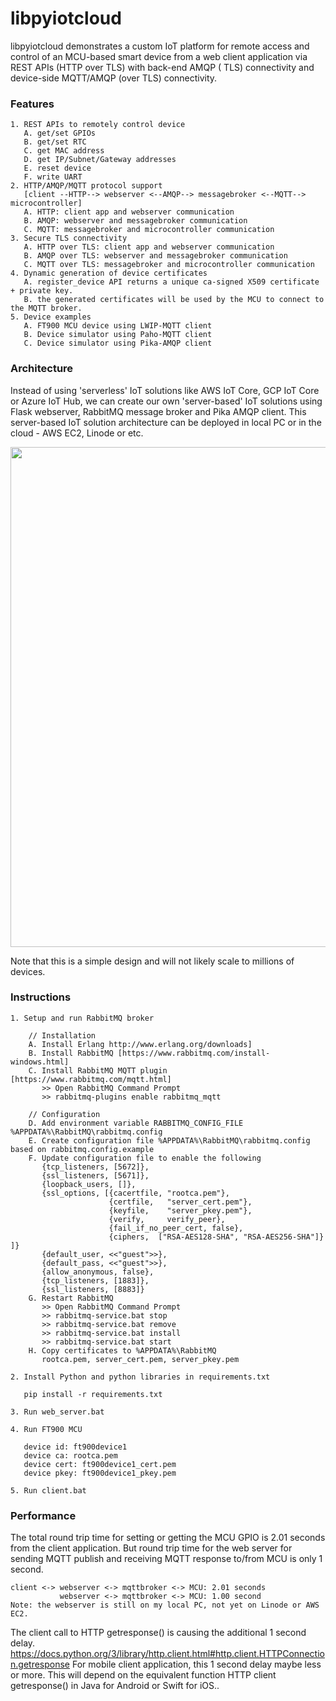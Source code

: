 # libpyiotcloud

libpyiotcloud demonstrates a custom IoT platform for remote access and control of an MCU-based smart device from a web client application via REST APIs (HTTP over TLS) with back-end AMQP ( TLS) connectivity and device-side MQTT/AMQP (over TLS) connectivity.


### Features

    1. REST APIs to remotely control device
       A. get/set GPIOs
       B. get/set RTC
       C. get MAC address
       D. get IP/Subnet/Gateway addresses
       E. reset device
       F. write UART
    2. HTTP/AMQP/MQTT protocol support 
       [client --HTTP--> webserver <--AMQP--> messagebroker <--MQTT--> microcontroller]
       A. HTTP: client app and webserver communication
       B. AMQP: webserver and messagebroker communication
       C. MQTT: messagebroker and microcontroller communication
    3. Secure TLS connectivity 
       A. HTTP over TLS: client app and webserver communication
       B. AMQP over TLS: webserver and messagebroker communication
       C. MQTT over TLS: messagebroker and microcontroller communication
    4. Dynamic generation of device certificates 
       A. register_device API returns a unique ca-signed X509 certificate + private key.
       B. the generated certificates will be used by the MCU to connect to the MQTT broker. 
    5. Device examples
       A. FT900 MCU device using LWIP-MQTT client
       B. Device simulator using Paho-MQTT client 
       C. Device simulator using Pika-AMQP client


### Architecture

Instead of using 'serverless' IoT solutions like AWS IoT Core, GCP IoT Core or Azure IoT Hub, 
we can create our own 'server-based' IoT solutions using Flask webserver, RabbitMQ message broker and Pika AMQP client.
This server-based IoT solution architecture can be deployed in local PC or in the cloud - AWS EC2, Linode or etc.


<img src="https://github.com/richmondu/libpyiotcloud/blob/master/images/architecture.png" width="800"/>

Note that this is a simple design and will not likely scale to millions of devices.



### Instructions

    1. Setup and run RabbitMQ broker

        // Installation
        A. Install Erlang http://www.erlang.org/downloads]
        B. Install RabbitMQ [https://www.rabbitmq.com/install-windows.html]
        C. Install RabbitMQ MQTT plugin [https://www.rabbitmq.com/mqtt.html]
           >> Open RabbitMQ Command Prompt
           >> rabbitmq-plugins enable rabbitmq_mqtt

        // Configuration
        D. Add environment variable RABBITMQ_CONFIG_FILE %APPDATA%\RabbitMQ\rabbitmq.config
        E. Create configuration file %APPDATA%\RabbitMQ\rabbitmq.config based on rabbitmq.config.example
        F. Update configuration file to enable the following
           {tcp_listeners, [5672]},
           {ssl_listeners, [5671]},
           {loopback_users, []},
           {ssl_options, [{cacertfile, "rootca.pem"},
                          {certfile,   "server_cert.pem"},
                          {keyfile,    "server_pkey.pem"},
                          {verify,     verify_peer},
                          {fail_if_no_peer_cert, false},
                          {ciphers,  ["RSA-AES128-SHA", "RSA-AES256-SHA"]} ]}
           {default_user, <<"guest">>},
           {default_pass, <<"guest">>},
           {allow_anonymous, false},
           {tcp_listeners, [1883]},
           {ssl_listeners, [8883]}
        G. Restart RabbitMQ
           >> Open RabbitMQ Command Prompt
           >> rabbitmq-service.bat stop 
           >> rabbitmq-service.bat remove
           >> rabbitmq-service.bat install
           >> rabbitmq-service.bat start
        H. Copy certificates to %APPDATA%\RabbitMQ 
           rootca.pem, server_cert.pem, server_pkey.pem

    2. Install Python and python libraries in requirements.txt

       pip install -r requirements.txt

    3. Run web_server.bat
  
    4. Run FT900 MCU

       device id: ft900device1
       device ca: rootca.pem
       device cert: ft900device1_cert.pem
       device pkey: ft900device1_pkey.pem

    5. Run client.bat



### Performance

The total round trip time for setting or getting the MCU GPIO is 2.01 seconds from the client application. But round trip time for the web server for sending MQTT publish and receiving MQTT response to/from MCU is only 1 second.

    client <-> webserver <-> mqttbroker <-> MCU: 2.01 seconds
               webserver <-> mqttbroker <-> MCU: 1.00 second
    Note: the webserver is still on my local PC, not yet on Linode or AWS EC2.

The client call to HTTP getresponse() is causing the additional 1 second delay. https://docs.python.org/3/library/http.client.html#http.client.HTTPConnection.getresponse For mobile client application, this 1 second delay maybe less or more. This will depend on the equivalent function HTTP client getresponse() in Java for Android or Swift for iOS..


